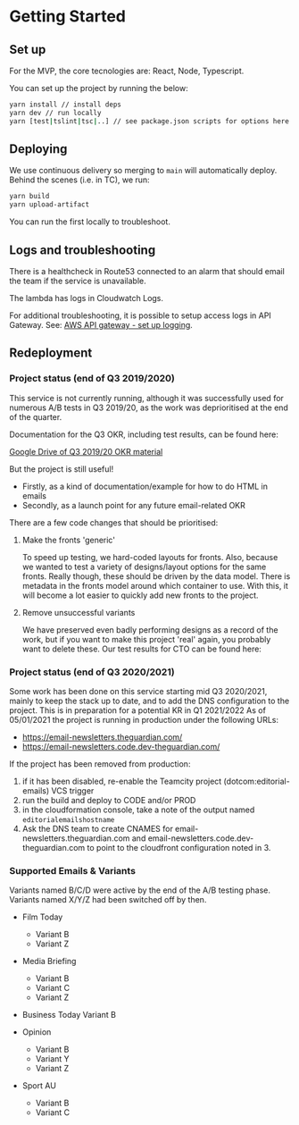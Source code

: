 # Getting Started

## Set up

For the MVP, the core tecnologies are: React, Node, Typescript.

You can set up the project by running the below:

```bash
yarn install // install deps
yarn dev // run locally
yarn [test|tslint|tsc|..] // see package.json scripts for options here
```

## Deploying

We use continuous delivery so merging to `main` will automatically deploy.
Behind the scenes (i.e. in TC), we run:

```bash
yarn build
yarn upload-artifact
```

You can run the first locally to troubleshoot.

## Logs and troubleshooting

There is a healthcheck in Route53 connected to an alarm that should email the
team if the service is unavailable.

The lambda has logs in Cloudwatch Logs.

For additional troubleshooting, it is possible to setup access logs in API
Gateway. See: [AWS API gateway - set up logging](ttps://docs.aws.amazon.com/apigateway/latest/developerguide/set-up-logging.html).

## Redeployment

### Project status (end of Q3 2019/2020)

This service is not currently running, although it was successfully used for
numerous A/B tests in Q3 2019/20, as the work was deprioritised at the end of
the quarter.

Documentation for the Q3 OKR, including test results, can be found here:

[Google Drive of Q3 2019/20 OKR material](https://drive.google.com/drive/folders/10042sGUYZDua2eyApkLPOS-qH1dLRQbQ)

But the project is still useful!

- Firstly, as a kind of documentation/example for how to do HTML in emails
- Secondly, as a launch point for any future email-related OKR

There are a few code changes that should be prioritised:

1. Make the fronts 'generic'

    To speed up testing, we hard-coded layouts for fronts. Also, because we wanted
    to test a variety of designs/layout options for the same fronts. Really though,
    these should be driven by the data model. There is metadata in the fronts model
    around which container to use. With this, it will become a lot easier to quickly
    add new fronts to the project.

2. Remove unsuccessful variants

    We have preserved even badly performing designs as a record of the work, but if
    you want to make this project 'real' again, you probably want to delete these.
    Our test results for CTO can be found here:


### Project status (end of Q3 2020/2021)

Some work has been done on this service starting mid Q3 2020/2021, mainly to keep the stack
up to date, and to add the DNS configuration to the project. This is in preparation for a potential
KR in Q1 2021/2022
As of 05/01/2021 the project is running in production under the following URLs:
 - https://email-newsletters.theguardian.com/
 - https://email-newsletters.code.dev-theguardian.com/

If the project has been removed from production:

1. if it has been disabled, re-enable the Teamcity project (dotcom:editorial-emails) VCS trigger
2. run the build and deploy to CODE and/or PROD
3. in the cloudformation console, take a note of the output named `editorialemailshostname`
4. Ask the DNS team to create CNAMES for email-newsletters.theguardian.com and email-newsletters.code.dev-theguardian.com
to point to the cloudfront configuration noted in 3.

### Supported Emails & Variants

Variants named B/C/D were active by the end of the A/B testing phase.
Variants named X/Y/Z had been switched off by then.

- Film Today
  - Variant B
  - Variant Z

- Media Briefing
  - Variant B
  - Variant C
  - Variant Z

- Business Today
    Variant B

- Opinion
  - Variant B
  - Variant Y
  - Variant Z

- Sport AU
  - Variant B
  - Variant C
